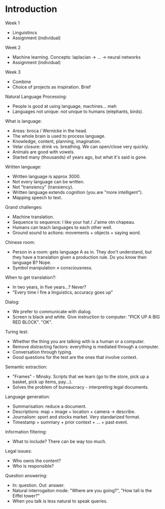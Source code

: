 # Introduction

Week 1
* Linguistincs
* Assignment (individual)

Week 2
* Machine learning. Concepts: laplacian → ... → neural networks
* Assignment (individual)

Week 3
* Combine
* Choice of projects as inspiration. Brief

Natural Language Processing:
* People is good at using language, machines... meh
* Languages not unique: not unique to humans (elephants, birds).

What is language:
* Areas: broca / Wernicke in the head.
* The whole brain is used to process language.
* Knowledge, content, planning, imagination.
* Velar closure: drink vs. breathing. We can open/close very quickly.
* Animals are good with vowels.
* Started many (thousands) of years ago, but what it's said is gone.

Written language:
* Written language is approx 3000.
* Not every language can be written.
* Not "transiency" (transiency).
* Written language extends cognition (you are "more intelligent").
* Mapping speech to text.

Grand challenges:
* Machine translation.
* Sequence to sequence: I like your hat / J'aime otn chapeau.
* Humans can teach languages to each other well.
* Ground sound to actions: movements + objects + saying word.

Chinese room:
* Person in a room: gets language A as in. They don't understand, but they have a translation given a production rule. Do you know then language B? Nope.
* Symbol manipulation ≠ consciousness.

When to get translation?:
* In two years, in five years...? Never?
* "Every time I fire a linguistics, accuracy goes up"

Dialog:
* We prefer to communicate with dialog.
* Screen is black and white. Give instruction to computer: "PICK UP A BIG RED BLOCK". "OK".

Turing test:
* Whether the thing you are talking with is a human or a computer.
* Remove distracting factors: everything is mediated through a computer.
* Conversation through typing.
* Good questions for the test are the ones that involve context.

Semantic extraction:
* "Frames" - Minsky. Scripts that we learn (go to the store, pick up a basket, pick up items, pay...).
* Solves the problem of bureaucracy - interpreting legal documents.

Language generation:
* Summarisation: reduce a document.
* Descriptions: map + image + location + camera → describe.
* Journalism: sport and stocks market. Very standarized format.
* Timestamp + summary + prior context + ... + past event.

Information filtering:
* What to include? There can be way too much.

Legal issues:
* Who owns the content?
* Who is responsible?

Question answering:
* In: question. Out: answer.
* Natural interrogaiton mode: "Where are you going?", "How tall is the Eiffel tower?"
* When you talk is less natural to speak queries.

